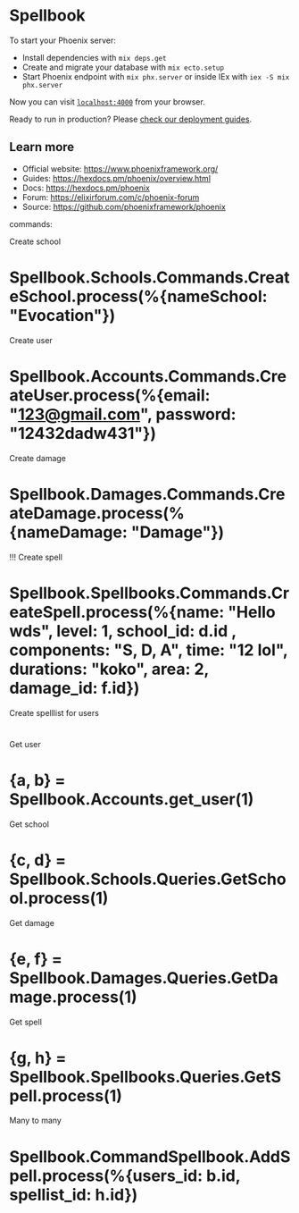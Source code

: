 # Spellbook

To start your Phoenix server:

  * Install dependencies with `mix deps.get`
  * Create and migrate your database with `mix ecto.setup`
  * Start Phoenix endpoint with `mix phx.server` or inside IEx with `iex -S mix phx.server`

Now you can visit [`localhost:4000`](http://localhost:4000) from your browser.

Ready to run in production? Please [check our deployment guides](https://hexdocs.pm/phoenix/deployment.html).

## Learn more

  * Official website: https://www.phoenixframework.org/
  * Guides: https://hexdocs.pm/phoenix/overview.html
  * Docs: https://hexdocs.pm/phoenix
  * Forum: https://elixirforum.com/c/phoenix-forum
  * Source: https://github.com/phoenixframework/phoenix


  commands:

Create school
# Spellbook.Schools.Commands.CreateSchool.process(%{nameSchool: "Evocation"})

Create user
# Spellbook.Accounts.Commands.CreateUser.process(%{email: "123@gmail.com", password: "12432dadw431"})

Create damage
# Spellbook.Damages.Commands.CreateDamage.process(%{nameDamage: "Damage"})

!!! Create spell
# Spellbook.Spellbooks.Commands.CreateSpell.process(%{name: "Hello wds", level: 1, school_id: d.id , components: "S, D, A", time: "12 lol", durations: "koko", area: 2, damage_id: f.id})

Create spelllist for users
# 

Get user 
# {a, b} = Spellbook.Accounts.get_user(1)

Get school
# {c, d} = Spellbook.Schools.Queries.GetSchool.process(1)

Get damage
# {e, f} = Spellbook.Damages.Queries.GetDamage.process(1)

Get spell
# {g, h} = Spellbook.Spellbooks.Queries.GetSpell.process(1)


Many to many
# Spellbook.CommandSpellbook.AddSpell.process(%{users_id: b.id, spellist_id: h.id})